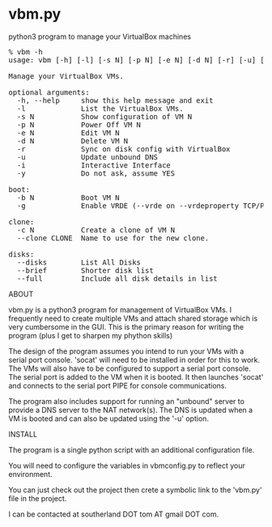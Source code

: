 # vbm.py
python3 program to manage your VirtualBox machines

<pre>
% vbm -h
usage: vbm [-h] [-l] [-s N] [-p N] [-e N] [-d N] [-r] [-u] [-b N] [-g] [-c N] [--clone CLONE] [--disks] [--brief | --full] [-i] [-y]

Manage your VirtualBox VMs.

optional arguments:
  -h, --help     show this help message and exit
  -l             List the VirtualBox VMs.
  -s N           Show configuration of VM N
  -p N           Power Off VM N
  -e N           Edit VM N
  -d N           Delete VM N
  -r             Sync on disk config with VirtualBox
  -u             Update unbound DNS
  -i             Interactive Interface
  -y             Do not ask, assume YES

boot:
  -b N           Boot VM N
  -g             Enable VRDE (--vrde on --vrdeproperty TCP/Ports=3389-3400)

clone:
  -c N           Create a clone of VM N
  --clone CLONE  Name to use for the new clone.

disks:
  --disks        List All Disks
  --brief        Shorter disk list
  --full         Include all disk details in list
</pre>
ABOUT

vbm.py is a python3 program for management of VirtualBox VMs. I frequently
need to create multiple VMs and attach shared storage which is very
cumbersome in the GUI. This is the primary reason for writing the program (plus
I get to sharpen my phython skills)

The design of the program assumes you intend to run your VMs with a serial port
console. 'socat' will need to be installed in order for this to work. The VMs will
also have to be configured to support a serial port console. The serial port is added
to the VM when it is booted. It then launches 'socat' and connects to the serial port
PIPE for console communications.

The program also includes support for running an "unbound" server to provide a DNS
server to the NAT network(s). The DNS is updated when a VM is booted and can also be updated
using the '-u' option.

INSTALL

The program is a single python script with an additional configuration file.

You will need to configure the variables in vbmconfig.py to reflect your environment.

You can just check out the project then crete a symbolic link to the 'vbm.py' file in the
project.

I can be contacted at southerland DOT tom AT gmail DOT com.
